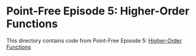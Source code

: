 # Point-Free Episode 5: Higher-Order Functions

This directory contains code from Point-Free Episode 5:
[Higher-Order Functions](https://www.pointfree.co/episodes/ep5-higher-order-functions)
